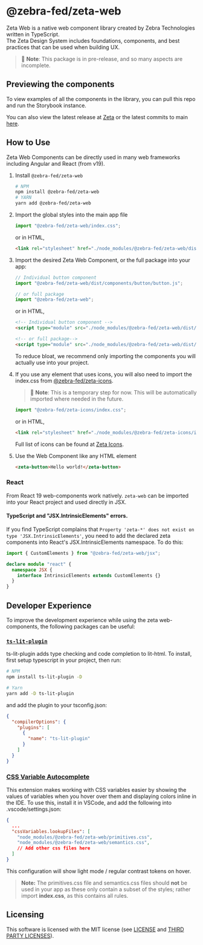 <h1 class='sbdocs-title'>@zebra-fed/zeta-web</h1>

Zeta Web is a native web component library created by Zebra Technologies written in TypeScript.  
The Zeta Design System includes foundations, components, and best practices that can be used when building UX.

> 🚧 **Note**: This package is in pre-release, and so many aspects are incomplete.

## Previewing the components

To view examples of all the components in the library, you can pull this repo and run the Storybook instance.

You can also view the latest release at [Zeta](https://design.zebra.com/) or the latest commits to main [here](https://zeta-web-main.web.app/).

## How to Use

Zeta Web Components can be directly used in many web frameworks including Angular and React (from v19).

1. Install `@zebra-fed/zeta-web`

   ```sh
   # NPM
   npm install @zebra-fed/zeta-web
   # YARN
   yarn add @zebra-fed/zeta-web
   ```

2. Import the global styles into the main app file

   ```js
   import "@zebra-fed/zeta-web/index.css";
   ```

   or in HTML,

   ```html
   <link rel="stylesheet" href="./node_modules/@zebra-fed/zeta-web/dist/style.css" />
   ```

3. Import the desired Zeta Web Component, or the full package into your app:

   ```js
   // Individual button component
   import "@zebra-fed/zeta-web/dist/components/button/button.js";

   // or full package
   import "@zebra-fed/zeta-web";
   ```

   or in HTML,

   ```html
   <!-- Individual button component -->
   <script type="module" src="./node_modules/@zebra-fed/zeta-web/dist/components/button/button.js"></script>

   <!-- or full package-->
   <script type="module" src="./node_modules/@zebra-fed/zeta-web/dist/index.js"></script>
   ```

   To reduce bloat, we recommend only importing the components you will actually use into your project.

4. If you use any element that uses icons, you will also need to import the index.css from [@zebra-fed/zeta-icons](https://www.npmjs.com/package/@zebra-fed/zeta-icons).

   > 🚧 **Note**: This is a temporary step for now. This will be automatically imported where needed in the future.

   ```js
   import "@zebra-fed/zeta-icons/index.css";
   ```

   or in HTML,

   ```html
   <link rel="stylesheet" href="./node_modules/@zebra-fed/zeta-icons/index.css" />
   ```

   Full list of icons can be found at [Zeta Icons](https://design.zebra.com/icons/).

5. Use the Web Component like any HTML element

   ```html
   <zeta-button>Hello world!</zeta-button>
   ```

### React

From React 19 web-components work natively. `zeta-web` can be imported into your React project and used directly in JSX.

#### TypeScript and "JSX.IntrinsicElements" errors.

If you find TypeScript complains that `Property 'zeta-*' does not exist on type 'JSX.IntrinsicElements'`, you need to add the declared zeta components into React's JSX.IntrinsicElements namespace. To do this:

```ts
import { CustomElements } from "@zebra-fed/zeta-web/jsx";

declare module "react" {
  namespace JSX {
    interface IntrinsicElements extends CustomElements {}
  }
}
```

## Developer Experience

To improve the development experience while using the zeta web-components, the following packages can be useful:

### [`ts-lit-plugin`](https://www.npmjs.com/package/ts-lit-plugin)

ts-lit-plugin adds type checking and code completion to lit-html. To install, first setup typescript in your project, then run:

```bash
# NPM
npm install ts-lit-plugin -D

# Yarn
yarn add -D ts-lit-plugin
```

and add the plugin to your tsconfig.json:

```json
{
  "compilerOptions": {
    "plugins": [
      {
        "name": "ts-lit-plugin"
      }
    ]
  }
}
```

### [CSS Variable Autocomplete](https://marketplace.visualstudio.com/items?itemName=vunguyentuan.vscode-css-variables)

This extension makes working with CSS variables easier by showing the values of variables when you hover over them and displaying colors inline in the IDE.
To use this, install it in VSCode, and add the following into .vscode/settings.json:

```json
{
  ...
  "cssVariables.lookupFiles": [
    "node_modules/@zebra-fed/zeta-web/primitives.css",
    "node_modules/@zebra-fed/zeta-web/semantics.css",
    // Add other css files here
  ]
}
```

This configuration will show light mode / regular contrast tokens on hover.

> **Note:** The primitives.css file and semantics.css files should **not** be used in your app as these only contain a subset of the styles; rather import **index.css**, as this contains all rules.

## Licensing

This software is licensed with the MIT license (see [LICENSE](./LICENSE) and [THIRD PARTY LICENSES](./LICENSE-3RD-PARTY)).
